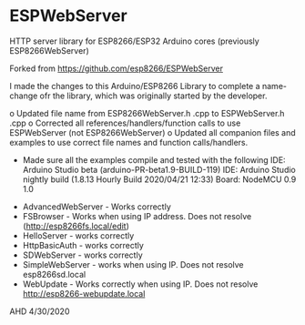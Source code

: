 # ESPWebServer
HTTP server library for ESP8266/ESP32 Arduino cores (previously ESP8266WebServer)

Forked from https://github.com/esp8266/ESPWebServer

I made the changes to this Arduino/ESP8266 Library to complete a name-change ofr the library, which was originally started by the developer.

 o  Updated file name from ESP8266WebServer.h .cpp to ESPWebServer.h .cpp
 o  Corrected all references/handlers/function calls to use ESPWebServer (not ESP8266WebServer)
 o  Updated all companion files and examples to use correct file names and function calls/handlers.
 
 +  Made sure all the examples compile and tested with the following
     IDE:  Arduino Studio beta (arduino-PR-beta1.9-BUILD-119) 
     IDE:  Arduino Studio nightly build (1.8.13 Hourly Build 2020/04/21 12:33)
     Board:  NodeMCU 0.9 1.0
 
 *  AdvancedWebServer - Works correctly
 *  FSBrowser - Works when using IP address.  Does not resolve (http://esp8266fs.local/edit)
 *  HelloServer - works correctly
 *  HttpBasicAuth - works correctly
 *  SDWebServer - works correctly
 *  SimpleWebServer - works when using IP.  Does not resolve esp8266sd.local
 *  WebUpdate - Works correctly when using IP.  Does not resolve http://esp8266-webupdate.local
 
 AHD 4/30/2020
 
